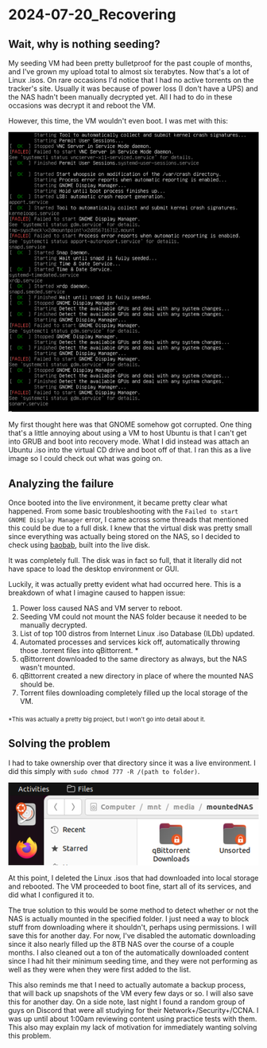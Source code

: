 # 2024-07-20_Recovering

## Wait, why is nothing seeding?

My seeding VM had been pretty bulletproof for the past couple of months, and I've grown my upload total to almost six terabytes. Now that's a lot of Linux .isos. On rare occasions I'd notice that I had no active torrents on the tracker's site. Usually it was because of power loss (I don't have a UPS) and the NAS hadn't been manually decrypted yet. All I had to do in these occasions was decrypt it and reboot the VM.

However, this time, the VM wouldn't even boot. I was met with this:

![Error](/Entries/2024-07-20_Recovering/Welp.png)

My first thought here was that GNOME somehow got corrupted. One thing that's a little annoying about using a VM to host Ubuntu is that I can't get into GRUB and boot into recovery mode. What I did instead was attach an Ubuntu .iso into the virtual CD drive and boot off of that. I ran this as a live image so I could check out what was going on.

## Analyzing the failure

Once booted into the live environment, it became pretty clear what happened. From some basic troubleshooting with the ``Failed to start GNOME Display Manager`` error, I came across some threads that mentioned this could be due to a full disk. I knew that the virtual disk was pretty small since everything was actually being stored on the NAS, so I decided to check using [baobab](https://wiki.gnome.org/action/show/Apps/DiskUsageAnalyzer?action=show&redirect=Apps%2FBaobab), built into the live disk.

It was completely full. The disk was in fact so full, that it literally did not have space to load the desktop environment or GUI.

Luckily, it was actually pretty evident what had occurred here. This is a breakdown of what I imagine caused to happen issue:

1. Power loss caused NAS and VM server to reboot.
2. Seeding VM could not mount the NAS folder because it needed to be manually decrypted.
3. List of top 100 distros from Internet Linux .iso Database (ILDb) updated.
4. Automated processes and services kick off, automatically throwing those .torrent files into qBittorrent. *
5. qBittorrent downloaded to the same directory as always, but the NAS wasn't mounted.
6. qBittorrent created a new directory in place of where the mounted NAS should be.
7. Torrent files downloading completely filled up the local storage of the VM.

<sub>*This was actually a pretty big project, but I won't go into detail about it.</sub>


## Solving the problem

I had to take ownership over that directory since it was a live environment. I did this simply with ``sudo chmod 777 -R /(path to folder)``.

![Ownership](/Entries/2024-07-20_Recovering/Ownership.png)

At this point, I deleted the Linux .isos that had downloaded into local storage and rebooted. The VM proceeded to boot fine, start all of its services, and did what I configured it to.

The true solution to this would be some method to detect whether or not the NAS is actually mounted in the specified folder. I just need a way to block stuff from downloading where it shouldn't, perhaps using permissions. I will save this for another day. For now, I've disabled the automatic downloading since it also nearly filled up the 8TB NAS over the course of a couple months. I also cleaned out a ton of the automatically downloaded content since I had hit their minimum seeding time, and they were not performing as well as they were when they were first added to the list.

This also reminds me that I need to actually automate a backup process, that will back up snapshots of the VM every few days or so. I will also save this for another day. On a side note, last night I found a random group of guys on Discord that were all studying for their Network+/Security+/CCNA. I was up until about 1:00am reviewing content using practice tests with them. This also may explain my lack of motivation for immediately wanting solving this problem.